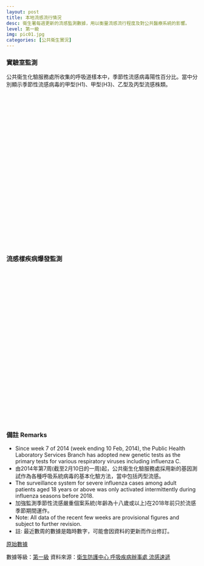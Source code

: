 ```yaml
---
layout: post
title: 本地流感流行情況
desc: 衛生署每週更新的流感監測數據，用以衡量流感流行程度及對公共醫療系統的影響。
level: 第一級
img: pic01.jpg
categories: [公共衛生實況]
---
```

<script src="{{ "/assets/plugins/chrono/plugin.js" | relative_url }}"></script>
<script src="{{ "/assets/plugins/sheetrock/plugin.js" | relative_url }}"></script>
<script src="{{ "/assets/plugins/highstock/plugin.js" | relative_url }}"></script>

### 實驗室監測
公共衞生化驗服務處所收集的呼吸道樣本中，季節性流感病毒陽性百分比。當中分別顯示季節性流感病毒的甲型(H1)、甲型(H3)、乙型及丙型流感株類。

<div id="lab_surveillance" style="height: 400px; min-width: 310px"></div>

### 流感樣疾病爆發監測

<div id="outbreak_surveillance" style="height: 400px; min-width: 310px"></div>

<div id="info"></div>

### 備註 Remarks
- Since week 7 of 2014 (week ending 10 Feb, 2014), the Public Health Laboratory Services Branch has adopted new genetic tests as the primary tests for various respiratory viruses including influenza C.
- 由2014年第7周(截至2月10日的一周)起，公共衞生化驗服務處採用新的基因測試作為各種呼吸系統病毒的基本化驗方法，當中包括丙型流感。
- The surveillance system for severe influenza cases among adult patients aged 18 years or above was only activated intermittently during influenza seasons before 2018.
- 加強監測季節性流感嚴重個案系統(年齡為十八歲或以上)在2018年前只於流感季節期間運作。
- Note: All data of the recent few weeks are provisional figures and subject to further revision.
- 註: 最近數周的數據是臨時數字，可能會因資料的更新而作出修訂。


[原始數據](https://docs.google.com/spreadsheets/d/e/2PACX-1vTvpcEo56ToyySz2JPIH9tn4x78WYndxxcsJUHqrLsrREYJs2TWvTG2YUMwat5Bfyrl2KR0Ey2lSvlH/pubhtml)

數據等級：[第一級](/faq/#datalevel)
資料來源：[衛生防護中心 呼吸疾病辦事處 流感速遞](https://www.chp.gov.hk/tc/resources/29/304.html)

<script>  
require(['sheetrock','chrono','highstock','moment'], function(sheetrock,chrono,highstock,moment) { 
var settings =  {

        rangeSelector: {
            selected: 4,
	    buttons: [{
		    type: 'ytd',
		    text: '一星期'
		}, {
		    type: 'month',
		    count: 1,
		    text: '一個月'
		}, {
		    type: 'month',
		    count: 3,
		    text: '三個月'
		}, {
		    type: 'month',
		    count: 6,
		    text: '六個月'
		}, {
		    type: 'year',
		    count: 1,
		    text: '一年'
		}, {
		    type: 'all',
		    text: '全部'
		}],
        },
	
    	time: {
        	useUTC: false
	},
        yAxis: {
            plotLines: [{
                value: 0,
                width: 2,
                color: 'silver'
            }]
        },
        tooltip: {
            pointFormat: '<span style="color:{series.color}">{series.name}</span>: <b>{point.y}</b>)<br/>',
            split: true
        }
    };
	var flu_sample_count_series = [];
	var flu_outbreaks = [];
	
    function updateChart(rows) {
      console.log(rows);
      for (var i = 6; i < 10; i++) {
      	seriesNum = i-6;
	dataLabel = ["A(H1)甲型(H1)", "A(H3)甲型(H3)", "B乙型", "C丙型"]
      	flu_sample_count_series[seriesNum] = {name:dataLabel[seriesNum],data:[]};
	for (var j=2; j<rows.length; j++){
		flu_sample_count_series[seriesNum].data.push(
			[moment(rows[j][3], 'DD/MM/YYYY').valueOf(),
			parseInt(rows[j][i])]);
	}
      }
      Highcharts.stockChart('lab_surveillance', $.extend(settings, { series : flu_sample_count_series}));
      for (var i = 16; i < 17; i++) {
	flu_outbreaks[0] = {name:"學校/院舍爆發宗數", data: []};
	for (var j=2; j<rows.length; j++){
		flu_outbreaks[0].data.push(
			[moment(rows[j][3], 'DD/MM/YYYY').valueOf(),
			parseInt(rows[j][i])]);
	}	
      }
      Highcharts.stockChart('outbreak_surveillance', $.extend(settings, { series : flu_outbreaks}));
      $("#info").text(JSON.stringify(flu_sample_count_series));

    }
    updateChart({{ site.data.FLUEXPRESS | jsonify }});

   
});
</script>
